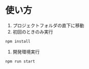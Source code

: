 # 使い方

1. プロジェクトフォルダの直下に移動  
1. 初回のときのみ実行

``` bash  
npm install
```

1. 開発環境実行

``` bash
npm run start
```
